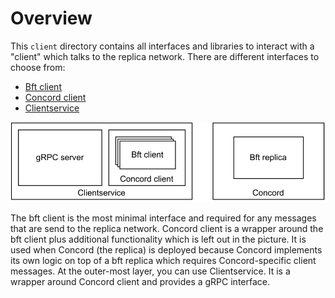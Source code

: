 # Overview

This `client` directory contains all interfaces and libraries to interact with a "client" which talks to the replica network.
There are different interfaces to choose from:
* [Bft client](bftclient/include/bftclient/bft_client.h)
* [Concord client](concordclient/include/client/concordclient/concord_client.hpp)
* [Clientservice](proto)

![Client overview](img/client-overview.svg)

The bft client is the most minimal interface and required for any messages that are send to the replica network.
Concord client is a wrapper around the bft client plus additional functionality which is left out in the picture.
It is used when Concord (the replica) is deployed because Concord implements its own logic on top of a bft replica which requires Concord-specific client messages.
At the outer-most layer, you can use Clientservice. It is a wrapper around Concord client and provides a gRPC interface.
